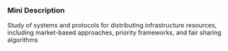 ### Mini Description

Study of systems and protocols for distributing infrastructure resources, including market-based approaches, priority frameworks, and fair sharing algorithms
